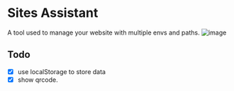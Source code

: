 # Sites Assistant

A tool used to manage your website with multiple envs and paths.
![image](https://user-images.githubusercontent.com/15151718/32403404-9bb0fe7c-c106-11e7-9f37-e9b757139f1c.png)

## Todo
* [x] use localStorage to store data
* [x] show qrcode.
